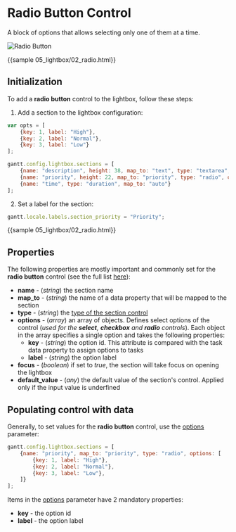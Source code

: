 Radio Button Control
=============

A block of options that allows selecting only one of them at a time.

![Radio Button](desktop/radiobutton_control.png)

{{sample 05_lightbox/02_radio.html}}

Initialization
----------------

To add a **radio button** control to the lightbox, follow these steps:

1) Add a section to the lightbox configuration:

~~~js
var opts = [
	{key: 1, label: "High"},
	{key: 2, label: "Normal"},
	{key: 3, label: "Low"}	                                    
];

gantt.config.lightbox.sections = [
	{name: "description", height: 38, map_to: "text", type: "textarea", focus: true},
	{name: "priority", height: 22, map_to: "priority", type: "radio", options: [opts]}, /*!*/
	{name: "time", type: "duration", map_to: "auto"}
];
~~~

2) Set a label for the section:

~~~js
gantt.locale.labels.section_priority = "Priority";
~~~
	        
{{sample 05_lightbox/02_radio.html}}


Properties
-------------

The following properties are mostly important and commonly set for the **radio button** control (see the full list [here](api/gantt_lightbox_config.md)):

- **name** - (*string*) the section name 
- **map_to** - (*string*) the name of a data property that will be mapped to the section
- **type** - (*string*) the [type of the section control](desktop/default_edit_form.md#lightboxcontrols)
- **options** - (*array*) an array of objects. Defines select options of the control (*used for the **select**, **checkbox** and **radio** controls*). Each object in the array specifies a single option and takes
the following properties:
	- **key** - (*string*) the option id. This attribute is compared with the task data property to assign options to tasks
	- **label** - (*string*) the option label
- **focus** - (*boolean*) if set to *true*, the section will take focus on opening the lightbox
- **default_value** - (*any*) the default value of the section's control. Applied only if the input value is underfined			


Populating control with data
-------------------------------

Generally, to set values for the **radio button** control, use the [options](api/gantt_lightbox_config.md) parameter:

~~~js
gantt.config.lightbox.sections = [		
	{name: "priority", map_to: "priority", type: "radio", options: [
		{key: 1, label: "High"},
		{key: 2, label: "Normal"},
		{key: 3, label: "Low"},
	]}		
];
~~~

Items in the [options](api/gantt_lightbox_config.md) parameter have 2 mandatory properties:

- **key** - the option id
- **label** - the option label
